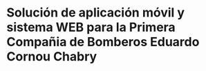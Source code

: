 # Solución de aplicación móvil y sistema WEB para la Primera Compañia de Bomberos Eduardo Cornou Chabry
